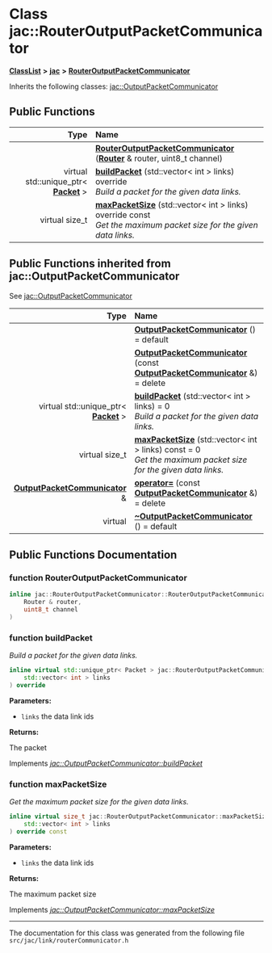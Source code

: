 
# Class jac::RouterOutputPacketCommunicator



[**ClassList**](annotated.md) **>** [**jac**](namespacejac.md) **>** [**RouterOutputPacketCommunicator**](classjac_1_1RouterOutputPacketCommunicator.md)








Inherits the following classes: [jac::OutputPacketCommunicator](classjac_1_1OutputPacketCommunicator.md)
















## Public Functions

| Type | Name |
| ---: | :--- |
|   | [**RouterOutputPacketCommunicator**](#function-routeroutputpacketcommunicator) ([**Router**](classjac_1_1Router.md) & router, uint8\_t channel) <br> |
| virtual std::unique\_ptr&lt; [**Packet**](classjac_1_1Packet.md) &gt; | [**buildPacket**](#function-buildpacket) (std::vector&lt; int &gt; links) override<br>_Build a packet for the given data links._  |
| virtual size\_t | [**maxPacketSize**](#function-maxpacketsize) (std::vector&lt; int &gt; links) override const<br>_Get the maximum packet size for the given data links._  |

## Public Functions inherited from jac::OutputPacketCommunicator

See [jac::OutputPacketCommunicator](classjac_1_1OutputPacketCommunicator.md)

| Type | Name |
| ---: | :--- |
|   | [**OutputPacketCommunicator**](#function-outputpacketcommunicator-12) () = default<br> |
|   | [**OutputPacketCommunicator**](#function-outputpacketcommunicator-22) (const [**OutputPacketCommunicator**](classjac_1_1OutputPacketCommunicator.md) &) = delete<br> |
| virtual std::unique\_ptr&lt; [**Packet**](classjac_1_1Packet.md) &gt; | [**buildPacket**](#function-buildpacket) (std::vector&lt; int &gt; links) = 0<br>_Build a packet for the given data links._  |
| virtual size\_t | [**maxPacketSize**](#function-maxpacketsize) (std::vector&lt; int &gt; links) const = 0<br>_Get the maximum packet size for the given data links._  |
|  [**OutputPacketCommunicator**](classjac_1_1OutputPacketCommunicator.md) & | [**operator=**](#function-operator) (const [**OutputPacketCommunicator**](classjac_1_1OutputPacketCommunicator.md) &) = delete<br> |
| virtual  | [**~OutputPacketCommunicator**](#function-outputpacketcommunicator) () = default<br> |















## Public Functions Documentation


### function RouterOutputPacketCommunicator 

```C++
inline jac::RouterOutputPacketCommunicator::RouterOutputPacketCommunicator (
    Router & router,
    uint8_t channel
) 
```




### function buildPacket 

_Build a packet for the given data links._ 
```C++
inline virtual std::unique_ptr< Packet > jac::RouterOutputPacketCommunicator::buildPacket (
    std::vector< int > links
) override
```





**Parameters:**


* `links` the data link ids 



**Returns:**

The packet 





        
Implements [*jac::OutputPacketCommunicator::buildPacket*](classjac_1_1OutputPacketCommunicator.md#function-buildpacket)


### function maxPacketSize 

_Get the maximum packet size for the given data links._ 
```C++
inline virtual size_t jac::RouterOutputPacketCommunicator::maxPacketSize (
    std::vector< int > links
) override const
```





**Parameters:**


* `links` the data link ids 



**Returns:**

The maximum packet size 





        
Implements [*jac::OutputPacketCommunicator::maxPacketSize*](classjac_1_1OutputPacketCommunicator.md#function-maxpacketsize)


------------------------------
The documentation for this class was generated from the following file `src/jac/link/routerCommunicator.h`